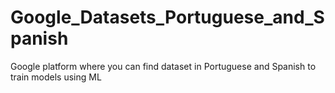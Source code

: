 # Google_Datasets_Portuguese_and_Spanish
Google platform where you can find dataset in Portuguese and Spanish to train models using ML
